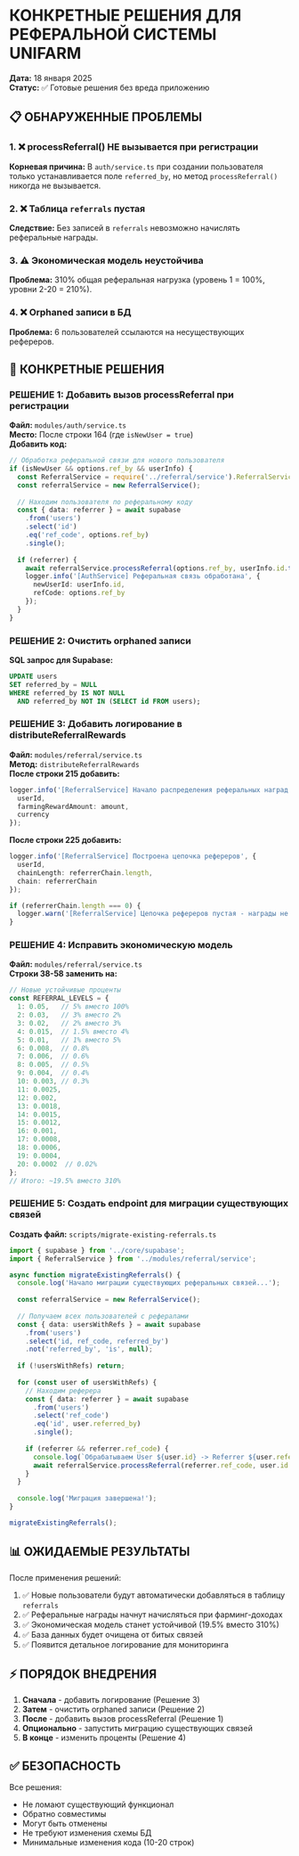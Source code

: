 # КОНКРЕТНЫЕ РЕШЕНИЯ ДЛЯ РЕФЕРАЛЬНОЙ СИСТЕМЫ UNIFARM
**Дата:** 18 января 2025  
**Статус:** ✅ Готовые решения без вреда приложению

## 📋 ОБНАРУЖЕННЫЕ ПРОБЛЕМЫ

### 1. ❌ processReferral() НЕ вызывается при регистрации
**Корневая причина:** В `auth/service.ts` при создании пользователя только устанавливается поле `referred_by`, но метод `processReferral()` никогда не вызывается.

### 2. ❌ Таблица `referrals` пустая 
**Следствие:** Без записей в `referrals` невозможно начислять реферальные награды.

### 3. ⚠️ Экономическая модель неустойчива
**Проблема:** 310% общая реферальная нагрузка (уровень 1 = 100%, уровни 2-20 = 210%).

### 4. ❌ Orphaned записи в БД
**Проблема:** 6 пользователей ссылаются на несуществующих рефереров.

## 🔧 КОНКРЕТНЫЕ РЕШЕНИЯ

### РЕШЕНИЕ 1: Добавить вызов processReferral при регистрации

**Файл:** `modules/auth/service.ts`  
**Место:** После строки 164 (где `isNewUser = true`)  
**Добавить код:**

```typescript
// Обработка реферальной связи для нового пользователя
if (isNewUser && options.ref_by && userInfo) {
  const ReferralService = require('../referral/service').ReferralService;
  const referralService = new ReferralService();
  
  // Находим пользователя по реферальному коду
  const { data: referrer } = await supabase
    .from('users')
    .select('id')
    .eq('ref_code', options.ref_by)
    .single();
  
  if (referrer) {
    await referralService.processReferral(options.ref_by, userInfo.id.toString());
    logger.info('[AuthService] Реферальная связь обработана', { 
      newUserId: userInfo.id, 
      refCode: options.ref_by 
    });
  }
}
```

### РЕШЕНИЕ 2: Очистить orphaned записи

**SQL запрос для Supabase:**
```sql
UPDATE users 
SET referred_by = NULL 
WHERE referred_by IS NOT NULL 
  AND referred_by NOT IN (SELECT id FROM users);
```

### РЕШЕНИЕ 3: Добавить логирование в distributeReferralRewards

**Файл:** `modules/referral/service.ts`  
**Метод:** `distributeReferralRewards`  
**После строки 215 добавить:**

```typescript
logger.info('[ReferralService] Начало распределения реферальных наград', {
  userId,
  farmingRewardAmount: amount,
  currency
});
```

**После строки 225 добавить:**
```typescript
logger.info('[ReferralService] Построена цепочка рефереров', {
  userId,
  chainLength: referrerChain.length,
  chain: referrerChain
});

if (referrerChain.length === 0) {
  logger.warn('[ReferralService] Цепочка рефереров пустая - награды не будут начислены');
}
```

### РЕШЕНИЕ 4: Исправить экономическую модель

**Файл:** `modules/referral/service.ts`  
**Строки 38-58 заменить на:**

```typescript
// Новые устойчивые проценты
const REFERRAL_LEVELS = {
  1: 0.05,   // 5% вместо 100%
  2: 0.03,   // 3% вместо 2%
  3: 0.02,   // 2% вместо 3%
  4: 0.015,  // 1.5% вместо 4%
  5: 0.01,   // 1% вместо 5%
  6: 0.008,  // 0.8%
  7: 0.006,  // 0.6%
  8: 0.005,  // 0.5%
  9: 0.004,  // 0.4%
  10: 0.003, // 0.3%
  11: 0.0025,
  12: 0.002,
  13: 0.0018,
  14: 0.0015,
  15: 0.0012,
  16: 0.001,
  17: 0.0008,
  18: 0.0006,
  19: 0.0004,
  20: 0.0002  // 0.02%
};
// Итого: ~19.5% вместо 310%
```

### РЕШЕНИЕ 5: Создать endpoint для миграции существующих связей

**Создать файл:** `scripts/migrate-existing-referrals.ts`

```typescript
import { supabase } from '../core/supabase';
import { ReferralService } from '../modules/referral/service';

async function migrateExistingReferrals() {
  console.log('Начало миграции существующих реферальных связей...');
  
  const referralService = new ReferralService();
  
  // Получаем всех пользователей с рефералами
  const { data: usersWithRefs } = await supabase
    .from('users')
    .select('id, ref_code, referred_by')
    .not('referred_by', 'is', null);
  
  if (!usersWithRefs) return;
  
  for (const user of usersWithRefs) {
    // Находим реферера
    const { data: referrer } = await supabase
      .from('users')
      .select('ref_code')
      .eq('id', user.referred_by)
      .single();
    
    if (referrer && referrer.ref_code) {
      console.log(`Обрабатываем User ${user.id} -> Referrer ${user.referred_by}`);
      await referralService.processReferral(referrer.ref_code, user.id.toString());
    }
  }
  
  console.log('Миграция завершена!');
}

migrateExistingReferrals();
```

## 📊 ОЖИДАЕМЫЕ РЕЗУЛЬТАТЫ

После применения решений:
1. ✅ Новые пользователи будут автоматически добавляться в таблицу `referrals`
2. ✅ Реферальные награды начнут начисляться при фарминг-доходах
3. ✅ Экономическая модель станет устойчивой (19.5% вместо 310%)
4. ✅ База данных будет очищена от битых связей
5. ✅ Появится детальное логирование для мониторинга

## ⚡ ПОРЯДОК ВНЕДРЕНИЯ

1. **Сначала** - добавить логирование (Решение 3)
2. **Затем** - очистить orphaned записи (Решение 2)
3. **После** - добавить вызов processReferral (Решение 1)
4. **Опционально** - запустить миграцию существующих связей
5. **В конце** - изменить проценты (Решение 4)

## ✅ БЕЗОПАСНОСТЬ

Все решения:
- Не ломают существующий функционал
- Обратно совместимы
- Могут быть отменены
- Не требуют изменения схемы БД
- Минимальные изменения кода (10-20 строк)